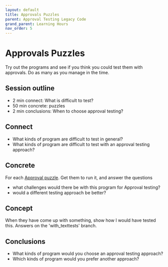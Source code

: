 ```yaml
---
layout: default
title: Approvals Puzzles
parent: Approval Testing Legacy Code
grand_parent: Learning Hours
nav_order: 5
---
```


# Approvals Puzzles

Try out the programs and see if you think you could test them with approvals. Do as many as you manage in the time.

## Session outline

* 2 min connect: What is difficult to test?  
* 50 min concrete: puzzles
* 2 min conclusions: When to choose approval testing?

## Connect

* What kinds of program are difficult to test in general?
* What kinds of program are difficult to test with an approval testing approach?

## Concrete

For each [Approval puzzle](https://github.com/emilybache/Approvals-Puzzles). Get them to run it, and answer the questions

- what challenges would there be with this program for Approval testing?
- would a different testing approach be better?

## Concept

When they have come up with something, show how I would have tested this. Answers on the 'with_texttests' branch.

## Conclusions

* What kinds of program would you choose an approval testing approach? 
* Which kinds of program would you prefer another approach?
